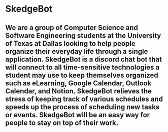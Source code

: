 # SkedgeBot
## We are a group of Computer Science and Software Engineering students at the University of Texas at Dallas looking to help people organize their everyday life through a single application. SkedgeBot is a discord chat bot that will connect to all time-sensitive technologies a student may use to keep themselves organized such as eLearning, Google Calendar, Outlook Calendar, and Notion. SkedgeBot relieves the stress of keeping track of various schedules and speeds up the process of scheduling new tasks or events. SkedgeBot will be an easy way for people to stay on top of their work. 
